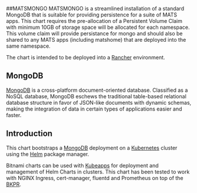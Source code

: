 ##MATSMONGO
MATSMONGO is a streamlined installation of a standard MongoDB that is suitable for providing persistence for a suite of MATS apps.
This chart requires the pre-allocation of a Persistent Volume Claim with minimum 10GB of storage space will be allocated for each namespace.
This volume claim will provide persistance for mongo and should also be shared to any MATS apps (including matshome) that are deployed into the same namespace.

The chart is intended to be deployed into a [Rancher](https://rancher.com/) environment.
## MongoDB
[MongoDB](https://www.mongodb.com/) is a cross-platform document-oriented database. Classified as a NoSQL database, MongoDB eschews the traditional table-based relational database structure in favor of JSON-like documents with dynamic schemas, making the integration of data in certain types of applications easier and faster.


## Introduction

This chart bootstraps a [MongoDB](https://github.com/bitnami/bitnami-docker-mongodb) deployment on a [Kubernetes](http://kubernetes.io) cluster using the [Helm](https://helm.sh) package manager.

Bitnami charts can be used with [Kubeapps](https://kubeapps.com/) for deployment and management of Helm Charts in clusters. This chart has been tested to work with NGINX Ingress, cert-manager, fluentd and Prometheus on top of the [BKPR](https://kubeprod.io/).

